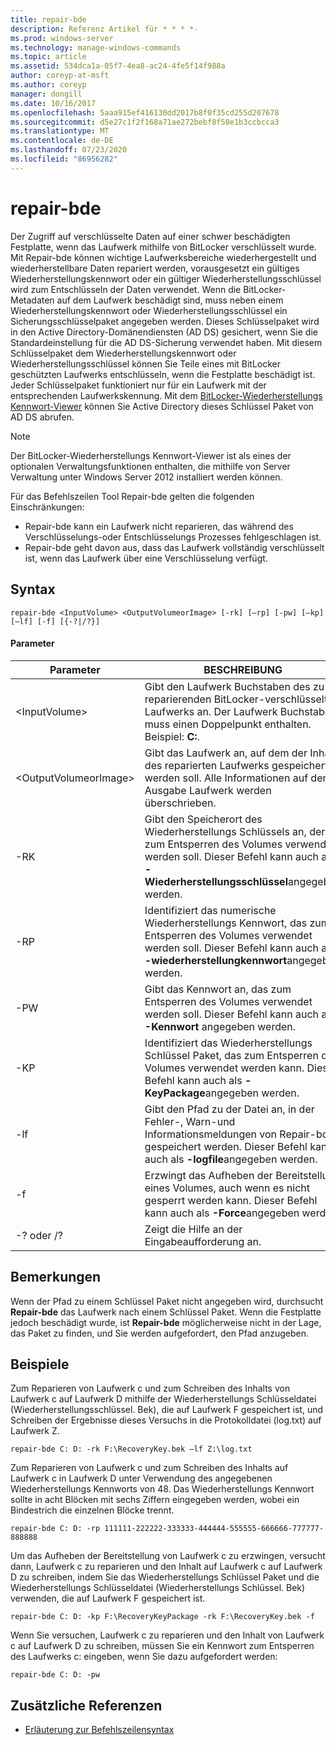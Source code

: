 ```yaml
---
title: repair-bde
description: Referenz Artikel für * * * *-
ms.prod: windows-server
ms.technology: manage-windows-commands
ms.topic: article
ms.assetid: 534dca1a-05f7-4ea8-ac24-4fe5f14f988a
author: coreyp-at-msft
ms.author: coreyp
manager: dongill
ms.date: 10/16/2017
ms.openlocfilehash: 5aaa915ef416130dd2017b8f0f35cd255d207678
ms.sourcegitcommit: d5e27c1f2f168a71ae272bebf8f50e1b3ccbcca3
ms.translationtype: MT
ms.contentlocale: de-DE
ms.lasthandoff: 07/23/2020
ms.locfileid: "86956282"
---
```

# <a name="repair-bde"></a>repair-bde



Der Zugriff auf verschlüsselte Daten auf einer schwer beschädigten Festplatte, wenn das Laufwerk mithilfe von BitLocker verschlüsselt wurde. Mit Repair-bde können wichtige Laufwerksbereiche wiederhergestellt und wiederherstellbare Daten repariert werden, vorausgesetzt ein gültiges Wiederherstellungskennwort oder ein gültiger Wiederherstellungsschlüssel wird zum Entschlüsseln der Daten verwendet. Wenn die BitLocker-Metadaten auf dem Laufwerk beschädigt sind, muss neben einem Wiederherstellungskennwort oder Wiederherstellungsschlüssel ein Sicherungsschlüsselpaket angegeben werden. Dieses Schlüsselpaket wird in den Active Directory-Domänendiensten (AD DS) gesichert, wenn Sie die Standardeinstellung für die AD DS-Sicherung verwendet haben. Mit diesem Schlüsselpaket dem Wiederherstellungskennwort oder Wiederherstellungsschlüssel können Sie Teile eines mit BitLocker geschützten Laufwerks entschlüsseln, wenn die Festplatte beschädigt ist. Jeder Schlüsselpaket funktioniert nur für ein Laufwerk mit der entsprechenden Laufwerkskennung. Mit dem [BitLocker-Wiederherstellungs Kennwort-Viewer](/previous-versions/windows/it-pro/windows-7/dd875531(v=ws.10)) können Sie Active Directory dieses Schlüssel Paket von AD DS abrufen.

> [!NOTE]
> Der BitLocker-Wiederherstellungs Kennwort-Viewer ist als eines der optionalen Verwaltungsfunktionen enthalten, die mithilfe von Server Verwaltung unter Windows Server 2012 installiert werden können.

Für das Befehlszeilen Tool Repair-bde gelten die folgenden Einschränkungen:
-   Repair-bde kann ein Laufwerk nicht reparieren, das während des Verschlüsselungs-oder Entschlüsselungs Prozesses fehlgeschlagen ist.
-   Repair-bde geht davon aus, dass das Laufwerk vollständig verschlüsselt ist, wenn das Laufwerk über eine Verschlüsselung verfügt.



## <a name="syntax"></a>Syntax

```
repair-bde <InputVolume> <OutputVolumeorImage> [-rk] [–rp] [-pw] [–kp] [–lf] [-f] [{-?|/?}]
```

#### <a name="parameters"></a>Parameter

|Parameter|BESCHREIBUNG|
|---------|-----------|
|\<InputVolume>|Gibt den Laufwerk Buchstaben des zu reparierenden BitLocker-verschlüsselten Laufwerks an. Der Laufwerk Buchstabe muss einen Doppelpunkt enthalten. Beispiel: **C:**.|
|\<OutputVolumeorImage>|Gibt das Laufwerk an, auf dem der Inhalt des reparierten Laufwerks gespeichert werden soll. Alle Informationen auf dem Ausgabe Laufwerk werden überschrieben.|
|-RK|Gibt den Speicherort des Wiederherstellungs Schlüssels an, der zum Entsperren des Volumes verwendet werden soll. Dieser Befehl kann auch als **-Wiederherstellungsschlüssel**angegeben werden.|
|-RP|Identifiziert das numerische Wiederherstellungs Kennwort, das zum Entsperren des Volumes verwendet werden soll. Dieser Befehl kann auch als **-wiederherstellungkennwort**angegeben werden.|
|-PW|Gibt das Kennwort an, das zum Entsperren des Volumes verwendet werden soll. Dieser Befehl kann auch als **-Kennwort** angegeben werden.|
|-KP|Identifiziert das Wiederherstellungs Schlüssel Paket, das zum Entsperren des Volumes verwendet werden kann. Dieser Befehl kann auch als **-KeyPackage**angegeben werden.|
|-lf|Gibt den Pfad zu der Datei an, in der Fehler-, Warn-und Informationsmeldungen von Repair-bde gespeichert werden. Dieser Befehl kann auch als **-logfile**angegeben werden.|
|-f|Erzwingt das Aufheben der Bereitstellung eines Volumes, auch wenn es nicht gesperrt werden kann. Dieser Befehl kann auch als **-Force**angegeben werden.|
|-? oder /?|Zeigt die Hilfe an der Eingabeaufforderung an.|

## <a name="remarks"></a>Bemerkungen

Wenn der Pfad zu einem Schlüssel Paket nicht angegeben wird, durchsucht **Repair-bde** das Laufwerk nach einem Schlüssel Paket. Wenn die Festplatte jedoch beschädigt wurde, ist **Repair-bde** möglicherweise nicht in der Lage, das Paket zu finden, und Sie werden aufgefordert, den Pfad anzugeben.

## <a name="examples"></a>Beispiele

Zum Reparieren von Laufwerk c und zum Schreiben des Inhalts von Laufwerk c auf Laufwerk D mithilfe der Wiederherstellungs Schlüsseldatei (Wiederherstellungsschlüssel. Bek), die auf Laufwerk F gespeichert ist, und Schreiben der Ergebnisse dieses Versuchs in die Protokolldatei (log.txt) auf Laufwerk Z.
```
repair-bde C: D: -rk F:\RecoveryKey.bek –lf Z:\log.txt
```
Zum Reparieren von Laufwerk c und zum Schreiben des Inhalts auf Laufwerk c in Laufwerk D unter Verwendung des angegebenen Wiederherstellungs Kennworts von 48. Das Wiederherstellungs Kennwort sollte in acht Blöcken mit sechs Ziffern eingegeben werden, wobei ein Bindestrich die einzelnen Blöcke trennt.
```
repair-bde C: D: -rp 111111-222222-333333-444444-555555-666666-777777-888888
```
Um das Aufheben der Bereitstellung von Laufwerk c zu erzwingen, versucht dann, Laufwerk c zu reparieren und den Inhalt auf Laufwerk c auf Laufwerk D zu schreiben, indem Sie das Wiederherstellungs Schlüssel Paket und die Wiederherstellungs Schlüsseldatei (Wiederherstellungs Schlüssel. Bek) verwenden, die auf Laufwerk F gespeichert ist.
```
repair-bde C: D: -kp F:\RecoveryKeyPackage -rk F:\RecoveryKey.bek -f
```
Wenn Sie versuchen, Laufwerk c zu reparieren und den Inhalt von Laufwerk c auf Laufwerk D zu schreiben, müssen Sie ein Kennwort zum Entsperren des Laufwerks c: eingeben, wenn Sie dazu aufgefordert werden:
```
repair-bde C: D: -pw
```

## <a name="additional-references"></a>Zusätzliche Referenzen

- [Erläuterung zur Befehlszeilensyntax](command-line-syntax-key.md)
